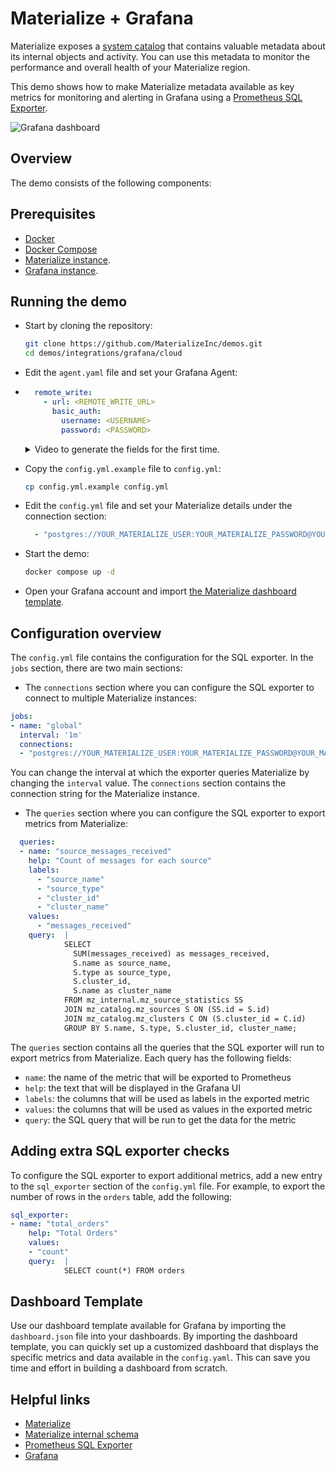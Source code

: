 # Materialize + Grafana

Materialize exposes a [system catalog](https://materialize.com/docs/sql/system-catalog/) that contains valuable metadata about its internal objects and activity. You can use this metadata to monitor the performance and overall health of your Materialize region.

This demo shows how to make Materialize metadata available as key metrics for monitoring and alerting in Grafana using a [Prometheus SQL Exporter](https://github.com/justwatchcom/sql_exporter/).

![](https://imgur.com/JN2PVUz.png "Grafana dashboard")

## Overview

The demo consists of the following components:

<picture>
  <source media="(prefers-color-scheme: dark)" srcset="https://github.com/MaterializeInc/demos/assets/11491779/df3e1478-4091-4dbf-b8c8-923fe327cbd5">
  <source media="(prefers-color-scheme: light)" srcset="https://github.com/MaterializeInc/demos/assets/11491779/765582f0-44bf-4065-9071-46b94bc5ac1f">
</picture>

## Prerequisites

- [Docker](https://docs.docker.com/get-docker/)
- [Docker Compose](https://docs.docker.com/compose/install/)
- [Materialize instance](https://materialize.com/cloud/).
- [Grafana instance](https://grafana.com/products/cloud/).

## Running the demo

- Start by cloning the repository:

    ```bash
    git clone https://github.com/MaterializeInc/demos.git
    cd demos/integrations/grafana/cloud
    ```

- Edit the `agent.yaml` file and set your Grafana Agent:
-
  ```yaml
    remote_write:
      - url: <REMOTE_WRITE_URL>
        basic_auth:
          username: <USERNAME>
          password: <PASSWORD>
  ```

  <details><summary>Video to generate the fields for the first time.</summary>

  ![Gif](https://github.com/MaterializeInc/demos/assets/11491779/e512a95f-e3c6-433d-bc8f-6f5138b08115)

  <details>

- Copy the `config.yml.example` file to `config.yml`:

    ```bash
    cp config.yml.example config.yml
    ```

- Edit the `config.yml` file and set your Materialize details under the connection section:

  ```yaml
    - "postgres://YOUR_MATERIALIZE_USER:YOUR_MATERIALIZE_PASSWORD@YOUR_MATERIALIZE_HOST.materialize.cloud:6875/materialize"
  ```

- Start the demo:

    ```bash
    docker compose up -d
    ```

- Open your Grafana account and import [the Materialize dashboard template](https://github.com/MaterializeInc/demos/blob/main/integrations/prometheus-sql-exporter/grafana/dashboards/dashboard.json).

## Configuration overview

The `config.yml` file contains the configuration for the SQL exporter. In the `jobs` section, there are two main sections:

- The `connections` section where you can configure the SQL exporter to connect to multiple Materialize instances:

```yaml
jobs:
- name: "global"
  interval: '1m'
  connections:
  - "postgres://YOUR_MATERIALIZE_USER:YOUR_MATERIALIZE_PASSWORD@YOUR_MATERIALIZE_HOST.materialize.cloud:6875/materialize"
```

You can change the interval at which the exporter queries Materialize by changing the `interval` value. The `connections` section contains the connection string for the Materialize instance.

- The `queries` section where you can configure the SQL exporter to export metrics from Materialize:

```yaml
  queries:
  - name: "source_messages_received"
    help: "Count of messages for each source"
    labels:
      - "source_name"
      - "source_type"
      - "cluster_id"
      - "cluster_name"
    values:
      - "messages_received"
    query:  |
            SELECT
              SUM(messages_received) as messages_received,
              S.name as source_name,
              S.type as source_type,
              S.cluster_id,
              S.name as cluster_name
            FROM mz_internal.mz_source_statistics SS
            JOIN mz_catalog.mz_sources S ON (SS.id = S.id)
            JOIN mz_catalog.mz_clusters C ON (S.cluster_id = C.id)
            GROUP BY S.name, S.type, S.cluster_id, cluster_name;
```

The `queries` section contains all the queries that the SQL exporter will run to export metrics from Materialize. Each query has the following fields:
- `name`: the name of the metric that will be exported to Prometheus
- `help`: the text that will be displayed in the Grafana UI
- `labels`: the columns that will be used as labels in the exported metric
- `values`: the columns that will be used as values in the exported metric
- `query`: the SQL query that will be run to get the data for the metric

## Adding extra SQL exporter checks

To configure the SQL exporter to export additional metrics, add a new entry to the `sql_exporter` section of the `config.yml` file. For example, to export the number of rows in the `orders` table, add the following:

```yaml
sql_exporter:
- name: "total_orders"
    help: "Total Orders"
    values:
    - "count"
    query:  |
            SELECT count(*) FROM orders
```
## Dashboard Template

Use our dashboard template available for Grafana by importing the `dashboard.json` file into your dashboards. By importing the dashboard template, you can quickly set up a customized dashboard that displays the specific metrics and data available in the `config.yaml`. This can save you time and effort in building a dashboard from scratch.

## Helpful links

- [Materialize](https://materialize.com/)
- [Materialize internal schema](https://materialize.com/docs/sql/system-catalog/mz_internal/)
- [Prometheus SQL Exporter](https://github.com/justwatchcom/sql_exporter/)
- [Grafana](https://grafana.com/)
